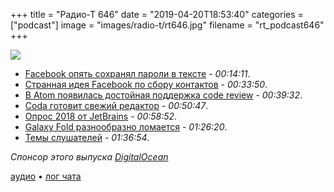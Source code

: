 +++
title = "Радио-Т 646"
date = "2019-04-20T18:53:40"
categories = ["podcast"]
image = "images/radio-t/rt646.jpg"
filename = "rt_podcast646"
+++

![](https://radio-t.com/images/radio-t/rt646.jpg)

- [Facebook опять сохранял пароли в тексте](https://www.recode.net/2019/4/18/18485528/facebook-instagram-passwords-stored-unencrypted-security-issue) - *00:14:11*.
- [Странная идея Facebook по сбору контактов](https://www.businessinsider.com/facebook-uploaded-1-5-million-users-email-contacts-without-permission-2019-4) - *00:33:50*.
- [В Atom появилась достойная поддержка code review](https://github.blog/2019-04-15-easily-review-comments-in-atom/) - *00:39:32*.
- [Coda готовит свежий редактор](https://panic.com/next/) - *00:50:47*.
- [Опрос 2018 от JetBrains](https://www.jetbrains.com/research/java-developer-learning/) - *00:58:52*.
- [Galaxy Fold разнообразно ломается](https://qz.com/1598094/the-samsung-galaxy-folds-display-seems-to-have-problems/) - *01:26:20*.
- [Темы слушателей](https://radio-t.com/p/2019/04/16/prep-646/) - *01:36:54*.

*Спонсор этого выпуска [DigitalOcean](https://do.co/radiot)*


[аудио](https://cdn.radio-t.com/rt_podcast646.mp3) • [лог чата](http://chat.radio-t.com/logs/radio-t-646.html)
<audio src="https://cdn.radio-t.com/rt_podcast646.mp3" preload="none"></audio>
